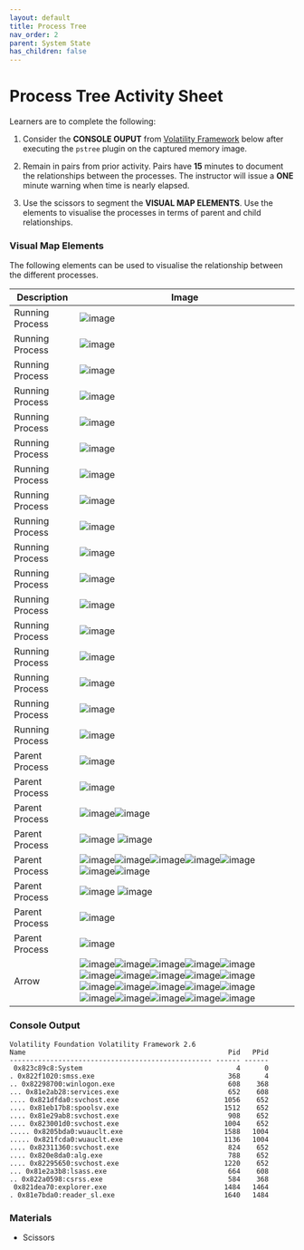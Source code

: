 ```yaml
---
layout: default
title: Process Tree
nav_order: 2
parent: System State
has_children: false
---
```


# Process Tree Activity Sheet
Learners are to complete the following:

1. Consider the **CONSOLE OUPUT** from [Volatility Framework](https://www.volatilityfoundation.org) below after executing the ```pstree``` plugin on the captured memory image.

2. Remain in pairs from prior activity. Pairs have **15** minutes to document the relationships between the processes. The instructor will issue a **ONE** minute warning when time is nearly elapsed.

3. Use the scissors to segment the **VISUAL MAP ELEMENTS**. Use the elements to visualise the processes in terms of parent and child relationships.

### Visual Map Elements
The following elements can be used to visualise the relationship between the different processes.

| Description | Image |
| - | - |
| Running Process |![image](resources/process_4.png) |
| Running Process |![image](resources/process_368.png) |
| Running Process |![image](resources/process_608.png) |
| Running Process |![image](resources/process_652.png) |
| Running Process |![image](resources/process_1056.png) |
| Running Process |![image](resources/process_1512.png) |
| Running Process |![image](resources/process_908.png) |
| Running Process |![image](resources/process_1004.png) |
| Running Process |![image](resources/process_1588.png) |
| Running Process |![image](resources/process_1136.png) |
| Running Process |![image](resources/process_824.png) |
| Running Process |![image](resources/process_788.png) |
| Running Process |![image](resources/process_1220.png) |
| Running Process |![image](resources/process_664.png) |
| Running Process |![image](resources/process_584.png) |
| Running Process |![image](resources/process_1484.png) |
| Running Process |![image](resources/process_1640.png) |
| Parent Process |![image](resources/parent_process_0.png) |
| Parent Process |![image](resources/parent_process_4.png) |
| Parent Process |![image](resources/parent_process_368.png)![image](resources/parent_process_368.png) |
| Parent Process |![image](resources/parent_process_608.png) ![image](resources/parent_process_608.png)|
| Parent Process |![image](resources/parent_process_652.png)![image](resources/parent_process_652.png)![image](resources/parent_process_652.png)![image](resources/parent_process_652.png)![image](resources/parent_process_652.png)![image](resources/parent_process_652.png)![image](resources/parent_process_652.png)|
| Parent Process |![image](resources/parent_process_1004.png) ![image](resources/parent_process_1004.png)|
| Parent Process |![image](resources/parent_process_1464.png) |
| Parent Process |![image](resources/parent_process_1484.png) |
| Arrow |![image](resources/arrow.png)![image](resources/arrow.png)![image](resources/arrow.png)![image](resources/arrow.png)![image](resources/arrow.png) ![image](resources/arrow.png)![image](resources/arrow.png)![image](resources/arrow.png)![image](resources/arrow.png)![image](resources/arrow.png) ![image](resources/arrow.png)![image](resources/arrow.png)![image](resources/arrow.png)![image](resources/arrow.png)![image](resources/arrow.png) ![image](resources/arrow.png)![image](resources/arrow.png)![image](resources/arrow.png)![image](resources/arrow.png)![image](resources/arrow.png) |




### Console Output
```
Volatility Foundation Volatility Framework 2.6
Name                                                  Pid   PPid
-------------------------------------------------- ------ ------
 0x823c89c8:System                                      4      0     
. 0x822f1020:smss.exe                                 368      4      
.. 0x82298700:winlogon.exe                            608    368     
... 0x81e2ab28:services.exe                           652    608     
.... 0x821dfda0:svchost.exe                          1056    652      
.... 0x81eb17b8:spoolsv.exe                          1512    652     
.... 0x81e29ab8:svchost.exe                           908    652      
.... 0x823001d0:svchost.exe                          1004    652     
..... 0x8205bda0:wuauclt.exe                         1588   1004      
..... 0x821fcda0:wuauclt.exe                         1136   1004      
.... 0x82311360:svchost.exe                           824    652     
.... 0x820e8da0:alg.exe                               788    652      
.... 0x82295650:svchost.exe                          1220    652     
... 0x81e2a3b8:lsass.exe                              664    608     
.. 0x822a0598:csrss.exe                               584    368      
 0x821dea70:explorer.exe                             1484   1464     
. 0x81e7bda0:reader_sl.exe                           1640   1484  
```

### Materials
* Scissors
